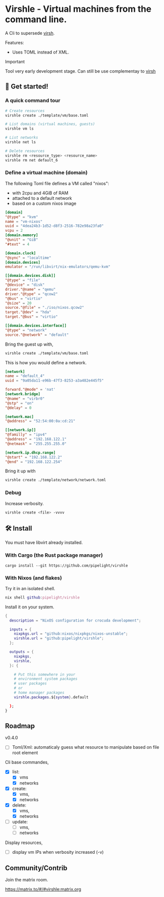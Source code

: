 # Virshle - Virtual machines from the command line.

A Cli to supersede [virsh](https://github.com/libvirt/libvirt).

Features:

- Uses TOML instead of XML.

> [!IMPORTANT]  
> Tool very early development stage.
> Can still be use complementay to [virsh](https://github.com/libvirt/libvirt)

## 🚀 Get started!

### A quick command tour

```sh
# Create resources
virshle create ./template/vm/base.toml

# List domains (virtual machines, guests)
virshle vm ls

# List networks
virshle net ls

# Delete resources
virshle rm <resource_type> <resource_name>
virshle rm net default_6

```

### Define a virtual machine (domain)

The following Toml file defines a VM called "nixos":

- with 2cpu and 4GiB of RAM
- attached to a default network
- based on a custom nixos image

```toml
[domain]
"@type" = "kvm"
name = "vm-nixos"
uuid = "4dea24b3-1d52-d8f3-2516-782e98a23fa0"
vcpu = 2
[domain.memory]
"@unit" = "GiB"
"#text" = 4

[domain.clock]
"@sync" = "localtime"
[domain.devices]
emulator = "/run/libvirt/nix-emulators/qemu-kvm"

[[domain.devices.disk]]
"@type" = "file"
"@device" = "disk"
driver."@name" = "qemu"
driver."@type" = "qcow2"
"@bus" = "virtio"
"@size" = 20
source."@file" = "./iso/nixos.qcow2"
target."@dev" = "hda"
target."@bus" = "virtio"

[[domain.devices.interface]]
"@type" = "network"
source."@network" = "default"
```

Bring the guest up with,

```sh
virshle create ./template/vm/base.toml
```

This is how you would define a network.

```toml
[network]
name = "default_4"
uuid = "9a05da11-e96b-47f3-8253-a3a482e445f5"

forward."@mode" = 'nat'
[network.bridge]
"@name" = "virbr0"
"@stp" = "on"
"@delay" = 0

[network.mac]
"@address" = "52:54:00:0a:cd:21"

[[network.ip]]
"@familly" = "ipv4"
"@address" = "192.168.122.1"
"@netmask" = "255.255.255.0"

[network.ip.dhcp.range]
"@start" = "192.168.122.2"
"@end" = "192.168.122.254"
```

Bring it up with

```sh
virshle create ./template/network/network.toml
```

### Debug

Increase verbosity.

```sh
virshle create <file> -vvvv
```

## 🛠️ Install

You must have libvirt already installed.

### With Cargo (the Rust package manager)

```sh-vue
cargo install --git https://github.com/pipelight/virshle
```

### With Nixos (and flakes)

Try it in an isolated shell.

```nix
nix shell github:pipelight/virshle
```

Install it on your system.

```nix
{
  description = "NixOS configuration for crocuda development";

  inputs = {
    nixpkgs.url = "github:nixos/nixpkgs/nixos-unstable";
    virshle.url = "github:pipelight/virshle";
  };

  outputs = {
    nixpkgs,
    virshle,
  }: {

    # Put this somewhere in your
    # environment system packages
    # user packages
    # or
    # home manager packages
    virshle.packages.${system}.default

  };
}
```

## Roadmap

v0.4.0

- [ ] Toml/Xml: automaticaly guess what resource to manipulate based on file root element

Cli base commandes,

- [x] list:
  - [x] vms
  - [x] networks
- [x] create:
  - [x] vms,
  - [x] networks
- [x] delete:
  - [x] vms,
  - [x] networks
- [ ] update:
  - [ ] vms,
  - [ ] networks

Display resources,

- [ ] display vm IPs when verbosity increased (-v)

## Community/Contrib

Join the matrix room.

https://matrix.to/#/#virshle:matrix.org
